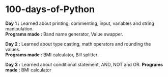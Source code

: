 # 100-days-of-Python

**Day 1 :** Learned about printing, commenting, input, variables and string manipulation.                                                                                                    
**Programs made :** Band name generator, Value swapper.

**Day 2 :** Learned about type casting, math operators and rounding the values.                                                                                                                
**Programs made :** BMI calculator, Bill splitter.

**Day 3 :** Learned about conditional statement, AND, NOT and OR.
**Programs made :** BMI calculator
